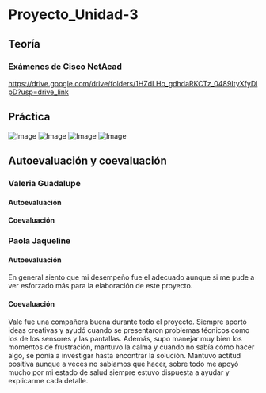 # Proyecto_Unidad-3
## Teoría
### Exámenes de Cisco NetAcad
https://drive.google.com/drive/folders/1HZdLHo_gdhdaRKCTz_0489ItyXfyDlpD?usp=drive_link
## Práctica
![Image](https://github.com/user-attachments/assets/f49937b1-3c11-4391-b301-41b615ca611b)
![Image](https://github.com/user-attachments/assets/c9154193-2cbb-4285-80af-18d11ff9a075)
![Image](https://github.com/user-attachments/assets/6e4d7983-0db9-45fb-b3d1-521b64950b0c)
![Image](https://github.com/user-attachments/assets/64b4ecca-b4be-4b51-9ba7-8cadb28c7103)
## Autoevaluación y coevaluación
### Valeria Guadalupe
#### Autoevaluación
#### Coevaluación
### Paola Jaqueline 
#### Autoevaluación
En general siento que mi desempeño fue el adecuado aunque si me pude a ver esforzado más para la elaboración de este proyecto.
#### Coevaluación
Vale fue una compañera buena durante todo el proyecto. Siempre aportó ideas creativas y ayudó cuando se presentaron problemas técnicos como los de los sensores y las pantallas. Además, supo manejar muy bien los momentos de frustración, mantuvo la calma y cuando no sabía cómo hacer algo, se ponía a investigar hasta encontrar la solución. Mantuvo actitud positiva aunque a veces no sabiamos que hacer, sobre todo me apoyó mucho por mi estado de salud siempre estuvo dispuesta a ayudar y explicarme cada detalle.
